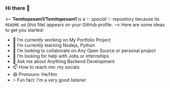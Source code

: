 ### Hi there 👋
<--
**Temitopesam1/Temitopesam1** is a ✨ _special_ ✨ repository because its `README.md` (this file) appears on your GitHub profile.
-->
Here are some ideas to get you started:

- 🔭 I’m currently working on My Portfolio Project
- 🌱 I’m currently learning Nodejs, Python
- 👯 I’m looking to collaborate on Any Open Source or personal project
- 🤔 I’m looking for help with Jobs or internships
- 💬 Ask me about Anything Backend Development
- 📫 How to reach me: my socials
- 😄 Pronouns: He/Him
- ⚡ Fun fact: I'm a very good listener
